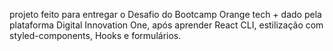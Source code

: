 projeto feito para entregar o Desafio do Bootcamp Orange tech + dado pela plataforma Digital Innovation One, após aprender React CLI, estilização com styled-components, Hooks e formulários.
